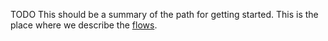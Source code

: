TODO This should be a summary of the path for getting started. This is the place where we describe the [flows](https://github.com/unlock-protocol/docs/issues/71).
